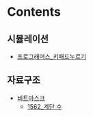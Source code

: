 # Contents

## 시뮬레이션
- [프로그래머스_키패드누르기](https://yunsikus.github.io/algorithm/2021/06/16/%ED%82%A4%ED%8C%A8%EB%93%9C%EB%88%84%EB%A5%B4%EA%B8%B0/)

## 자료구조
- [비트마스크](https://yunsikus.github.io/algorithm/2021/06/19/%EB%B9%84%ED%8A%B8%EB%A7%88%EC%8A%A4%ED%81%AC/)
  - [1562_계단 수](!https://yunsikus.github.io/algorithm/2021/06/20/1562_%EA%B3%84%EB%8B%A8%EC%88%98/)
